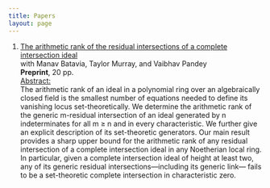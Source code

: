 ```yaml
---
title: Papers
layout: page
---
```


1. [The arithmetic rank of the residual intersections of a complete intersection ideal](https://arxiv.org/abs/2510.17049) <br>
   with Manav Batavia, Taylor Murray, and Vaibhav Pandey <br>
   **Preprint**, 20 pp. <summary><Abstract:><summary> The arithmetic rank of an ideal in a polynomial ring over an algebraically closed field is the smallest number of equations needed to define its vanishing locus set-theoretically. We determine the arithmetic rank of the generic m-residual intersection of an ideal generated by n indeterminates for all m ≥ n and in every characteristic. We further give an explicit description of its set-theoretic generators. Our main result provides a sharp upper bound for the arithmetic rank of any residual intersection of a complete intersection ideal in any Noetherian local ring. In particular, given a complete intersection ideal of height at least two, any of its generic residual intersections—including its generic link— fails to be a set-theoretic complete intersection in characteristic zero. </details>

  
